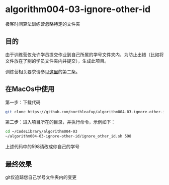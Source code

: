 # algorithm004-03-ignore-other-id
极客时间算法训练营忽略特定的文件夹

## 目的

由于训练营仅允许学员提交作业到自己所属的学号文件夹内，为防止出错（比如将文件放在了别的学员文件夹内并提交），生成此项目。

训练营相关要求请参见[这里](https://github.com/algorithm004-03/algorithm004-03#算法题作业的提交)的第二条。



## 在MacOs中使用

第一步：下载代码

```bash
git clone https://github.com/northleafup/algorithm004-03-ignore-other-id.git ~/algorithm004-03-ignore-other-id
```



 第二步：进入项目所在的目录，并执行命令，示例如下：

```bash
cd ~/CodeLibrary/algorithm004-03
~/algorithm004-03-ignore-other-id/ignore_other_id.sh 598
```

上述代码中的598请改成你自己的学号



## 最终效果

git仅追踪您自己学号文件夹内的变更